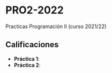 # PRO2-2022

Practicas Programación II (curso 2021/22)

## Calificaciones

- **Práctica 1**: 
- **Práctica 2**:
